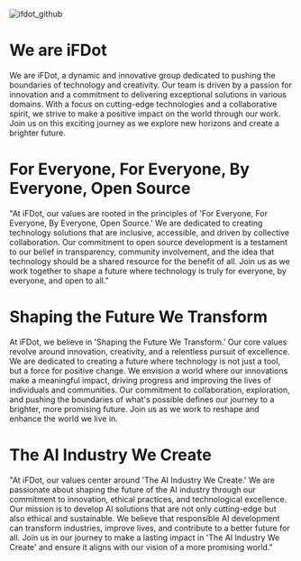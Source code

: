 ![ifdot_github](https://github.com/iFDot/.github/assets/133370084/d4405aa3-bc2f-4f23-899f-7a50e6e78e4e)

# We are iFDot

We are iFDot, a dynamic and innovative group dedicated to pushing the boundaries of technology and creativity. Our team is driven by a passion for innovation and a commitment to delivering exceptional solutions in various domains. With a focus on cutting-edge technologies and a collaborative spirit, we strive to make a positive impact on the world through our work. Join us on this exciting journey as we explore new horizons and create a brighter future.

# For Everyone, For Everyone, By Everyone, Open Source

"At iFDot, our values are rooted in the principles of 'For Everyone, For Everyone, By Everyone, Open Source.' We are dedicated to creating technology solutions that are inclusive, accessible, and driven by collective collaboration. Our commitment to open source development is a testament to our belief in transparency, community involvement, and the idea that technology should be a shared resource for the benefit of all. Join us as we work together to shape a future where technology is truly for everyone, by everyone, and open to all."

# Shaping the Future We Transform

At iFDot, we believe in 'Shaping the Future We Transform.' Our core values revolve around innovation, creativity, and a relentless pursuit of excellence. We are dedicated to creating a future where technology is not just a tool, but a force for positive change. We envision a world where our innovations make a meaningful impact, driving progress and improving the lives of individuals and communities. Our commitment to collaboration, exploration, and pushing the boundaries of what's possible defines our journey to a brighter, more promising future. Join us as we work to reshape and enhance the world we live in.

# The AI Industry We Create

"At iFDot, our values center around 'The AI Industry We Create.' We are passionate about shaping the future of the AI industry through our commitment to innovation, ethical practices, and technological excellence. Our mission is to develop AI solutions that are not only cutting-edge but also ethical and sustainable. We believe that responsible AI development can transform industries, improve lives, and contribute to a better future for all. Join us in our journey to make a lasting impact in 'The AI Industry We Create' and ensure it aligns with our vision of a more promising world."
